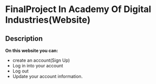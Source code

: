 # FinalProject In Academy Of Digital Industries(Website)
##  Description
**On this website you can:**
- create an account(Sign Up)
- Log in into your account
- Log out
- Update your account information.
